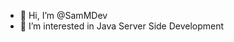 - 👋 Hi, I’m @SamMDev
- 👀 I’m interested in Java Server Side Development 

<!---
SamMDev/SamMDev is a ✨ special ✨ repository because its `README.md` (this file) appears on your GitHub profile.
You can click the Preview link to take a look at your changes.
--->
